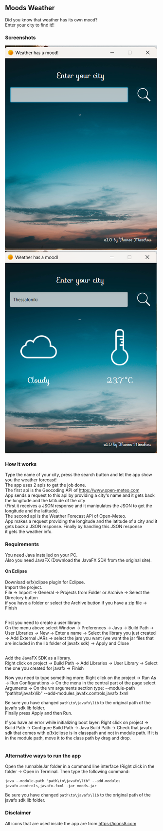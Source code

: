 ## Moods Weather
Did you know that weather has its own mood? <br>
Enter your city to find it!! <br>

### Screenshots
![Initial Screen](screenshots/initialScreen.png)
![After Search Screen](screenshots/afterSearch.png)

### How it works
Type the name of your city, press the search button and let the app show you the weather forecast! <br>
The app uses 2 apis to get the job done. <br>
The first api is the Geocoding API of https://www.open-meteo.com <br>
App sends a request to this api by providing a city's name and it gets back the longitude and the latitude of the city <br>
(First it receives a JSON response and it manipulates the JSON to get the longitude and the latitude). <br>
The second api is the Weather Forecast API of Open-Meteo. <br>
App makes a request providing the longitude and the latitude of a city and it gets back a JSON response. Finally by handling this JSON response<br>
it gets the weather info.

### Requirements
You need Java installed on your PC. <br>
Also you need JavaFX (Download the JavaFX SDK from the original site). <br>

#### On Eclipse
Download e(fx)clipse plugin for Eclipse. <br>
Import the project. <br>
File -> Import -> General -> Projects from Folder or Archive -> Select the Directory button <br>
if you have a folder or select the Archive button if you have a zip file -> Finish <br><br>

First you need to create a user library: <br>
On the menu above select Window -> Preferences -> Java -> Build Path -> User Libraries -> New -> Enter a name -> Select the library you just created -> Add External JARs -> select the jars you want (we want the jar files that are included in the lib folder of javafx sdk) -> Apply and Close <br><br>

Add the JavaFX SDK as a library. <br>
Right click on project -> Build Path -> Add Libraries -> User Library -> Select the one you created for javafx -> Finish <br>

Now you need to type something more: Right click on the project -> Run As -> Run Configurations -> On the menu in the central part of the page select Arguments -> On the vm arguments section type: 
--module-path "path\to\javafx\lib" --add-modules javafx.controls,javafx.fxml <br>

Be sure you have changed ```path\to\javafx\lib``` to the original path of the javafx sdk lib folder. <br>
Finally press Apply and then Run. <br>

If you have an error while initializing boot layer:
Right click on project -> Build Path -> Configure Build Path -> Java Build Path -> Check that javafx sdk that comes with e(fx)clipse is in classpath and not in module path. If it is in the module path, move it to the class path by drag and drop. <br><br>

### Alternative ways to run the app
Open the runnableJar folder in a command line interface (Right click in the folder -> Open in Terminal. Then type the following command: <br>

```
java --module-path "path\to\javafx\lib" --add-modules javafx.controls,javafx.fxml -jar moods.jar
```

Be sure you have changed ```path\to\javafx\lib``` to the original path of the javafx sdk lib folder. <br>

### Disclaimer
All icons that are used inside the app are from https://icons8.com

